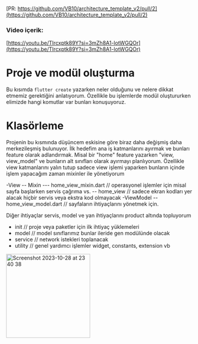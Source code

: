 
[PR: https://github.com/VB10/architecture_template_v2/pull/2](https://github.com/VB10/architecture_template_v2/pull/2)

### Video içerik: 
[https://youtu.be/TIrcxptk89Y?si=3mZh8A1-lotWGQOr](https://youtu.be/TIrcxptk89Y?si=3mZh8A1-lotWGQOr)
# Proje ve modül oluşturma
Bu kısımda `flutter create` yazarken neler olduğunu ve nelere dikkat etmemiz gerektiğini anlatıyorum. Özellikle bu işlemlerde modül oluştururken elimizde hangi komutlar var bunları konuşuyoruz.

# Klasörleme

Projenin bu kısmında düşüncem eskisine göre biraz daha değişmiş daha merkezileşmiş bulunuyor. İlk hedefim ana iş katmanlarını ayırmak ve bunları feature olarak adlandırmak. Misal bir "home" feature yazarken "view, view_model" ve bunların alt sınıfları olarak ayırmayı planlıyorum. Özellikle view katmanlarını yalın tutup sadece view işlemi yaparken bunların içinde işlem yapacağım zaman mixinler ile yönetiyorum

-View
-- Mixin
--- home_view_mixin.dart // operasyonel işlemler için misal sayfa başlarken servis çağrıma vs.
-- home_view // sadece ekran kodları yer alacak hiçbir servis veya ekstra kod olmayacak
-ViewModel
-- home_view_model.dart // sayfaların ihtiyaçlarını yönetmek için.

Diğer ihtiyaçlar servis, model ve yan ihtiyaçlarını product altında topluyorum
- init // proje veya paketler için ilk ihtiyaç yüklemeleri
- model // model sınıflarımız bunlar ileride gen modülünde olacak
- service // network istekleri toplanacak
- utility // genel yardımcı işlemler widget, constants, extension vb




<img width="227" alt="Screenshot 2023-10-28 at 23 40 38" src="https://github.com/VB10/architecture_template_v2/assets/17102578/94b4d167-b8ce-4638-98c8-955bc09fcfec">



 